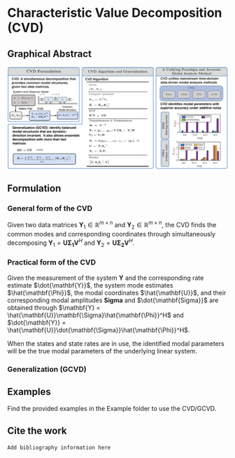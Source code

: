 # Characteristic Value Decomposition (CVD)

## Graphical Abstract
![](https://github.com/lhwx1224/CVD_GCVD/blob/main/Figures/Docs/Fig_CVD_GraphicalAbstract.jpg)

## Formulation
### General form of the CVD
Given two data matrices $\mathbf{Y}_1\in\mathbb{R}^{m\times n}$ and $\mathbf{Y}_2\in\mathbb{R}^{m\times n}$, the CVD finds the common modes and corresponding coordinates through simultaneously decomposing
$\mathbf{Y}_1 = \mathbf{U}\mathbf{\Sigma_1}\mathbf{V}^H$  and  $\mathbf{Y}_2 = \mathbf{U}\mathbf{\Sigma_2}\mathbf{V}^H$. 

### Practical form of the CVD
Given the measurement of the system $\mathbf{Y}$ and the corresponding rate estimate $\dot{\mathbf{Y}}$, the system mode estimates $\hat{\mathbf{\Phi}}$, the modal coordinates $\hat{\mathbf{U}}$, and their corresponding modal amplitudes $\mathbf{Sigma}$ and $\dot{\mathbf{Sigma}}$ are obtained through 
$\mathbf{Y} = \hat{\mathbf{U}}\mathbf{\Sigma}\hat{\mathbf{\Phi}}^H$  and  $\dot{\mathbf{Y}} = \hat{\mathbf{U}}\dot{\mathbf{\Sigma}}\hat{\mathbf{\Phi}}^H$. 

When the states and state rates are in use, the identified modal parameters will be the true modal parameters of the underlying linear system.

### Generalization (GCVD)


## Examples
Find the provided examples in the Example folder to use the CVD/GCVD.

## Cite the work
```
Add bibliography information here
```
